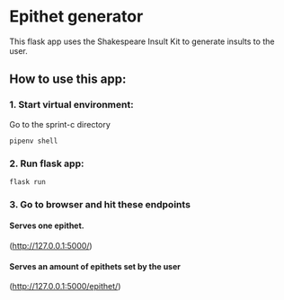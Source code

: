 # Epithet generator 

This flask app uses the Shakespeare Insult Kit to generate insults to the user.

## How to use this app:


### 1. Start virtual environment:

Go to the sprint-c directory 

```
pipenv shell
```

### 2. Run flask app:
```
flask run
```

### 3. Go to browser and hit these endpoints

#### Serves one epithet.
(http://127.0.0.1:5000/)

#### Serves an amount of epithets set by the user
(http://127.0.0.1:5000/epithet/<amount>)
